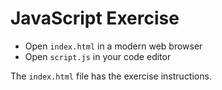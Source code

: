 # JavaScript Exercise

- Open `index.html` in a modern web browser
- Open `script.js` in your code editor

The `index.html` file has the exercise instructions.
